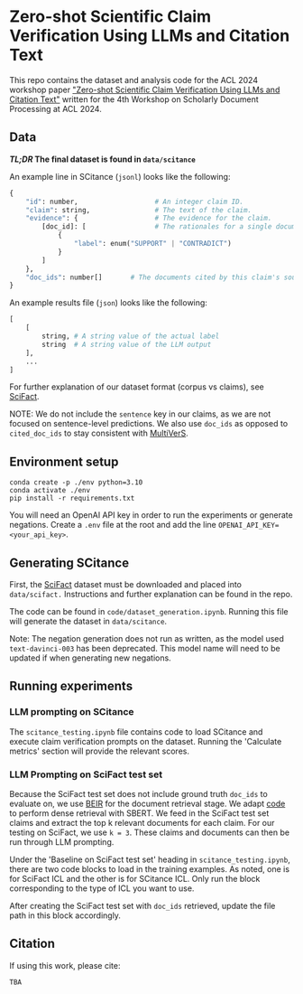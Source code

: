 # Zero-shot Scientific Claim Verification Using LLMs and Citation Text

This repo contains the dataset and analysis code for the ACL 2024 workshop paper ["Zero-shot Scientific Claim Verification Using LLMs and Citation Text"](/) written for the 4th Workshop on Scholarly Document Processing at ACL 2024. 

## Data

***TL;DR* The final dataset is found in `data/scitance`**

An example line in SCitance (`jsonl`) looks like the following:

```python
{
    "id": number,                   # An integer claim ID.
    "claim": string,                # The text of the claim.
    "evidence": {                   # The evidence for the claim.
        [doc_id]: [                 # The rationales for a single document, keyed by a string S2ORC ID.
            {
                "label": enum("SUPPORT" | "CONTRADICT")
            }
        ]
    },
    "doc_ids": number[]       # The documents cited by this claim's source citation sentence.
}
```

An example results file (`json`) looks like the following:
```python
[
    [
        string, # A string value of the actual label
        string  # A string value of the LLM output
    ],
    ...
]
```

For further explanation of our dataset format (corpus vs claims), see [SciFact](https://github.com/allenai/scifact/blob/master/doc/data.md). 

NOTE: We do not include the `sentence` key in our claims, as we are not focused on sentence-level predictions. We also use `doc_ids` as opposed to `cited_doc_ids` to stay consistent with [MultiVerS](https://github.com/dwadden/multivers).

## Environment setup

```
conda create -p ./env python=3.10
conda activate ./env
pip install -r requirements.txt
```

You will need an OpenAI API key in order to run the experiments or generate negations. Create a `.env` file at the root and add the line `OPENAI_API_KEY=<your_api_key>`.

## Generating SCitance

First, the [SciFact](https://github.com/allenai/scifact) dataset must be downloaded and placed into `data/scifact.` Instructions and further explanation can be found in the repo.

The code can be found in `code/dataset_generation.ipynb`. Running this file will generate the dataset in `data/scitance`.

Note: The negation generation does not run as written, as the model used `text-davinci-003` has been deprecated. This model name will need to be updated if when generating new negations.


## Running experiments

### LLM prompting on SCitance

The `scitance_testing.ipynb` file contains code to load SCitance and execute claim verification prompts on the dataset. Running the 'Calculate metrics' section will provide the relevant scores.

### LLM Prompting on SciFact test set

Because the SciFact test set does not include ground truth `doc_ids` to evaluate on, we use [BEIR](https://github.com/beir-cellar/beir) for the document retrieval stage. We adapt [code](https://github.com/beir-cellar/beir/blob/main/examples/retrieval/evaluation/dense/evaluate_sbert.py) to perform dense retrieval with SBERT. We feed in the SciFact test set claims and extract the top k relevant documents for each claim. For our testing on SciFact, we use `k = 3`. These claims and documents can then be run through LLM prompting.

Under the 'Baseline on SciFact test set' heading in `scitance_testing.ipynb`, there are two code blocks to load in the training examples. As noted, one is for SciFact ICL and the other is for SCitance ICL. Only run the block corresponding to the type of ICL you want to use. 

After creating the SciFact test set with `doc_ids` retrieved, update the file path in this block accordingly.

## Citation

If using this work, please cite:

```
TBA
```
